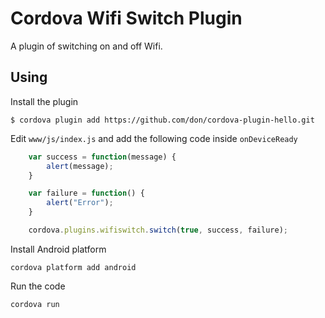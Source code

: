 # Cordova Wifi Switch Plugin

A plugin of switching on and off Wifi.

## Using
    
Install the plugin

    $ cordova plugin add https://github.com/don/cordova-plugin-hello.git
    

Edit `www/js/index.js` and add the following code inside `onDeviceReady`

```js
    var success = function(message) {
        alert(message);
    }

    var failure = function() {
        alert("Error");
    }

    cordova.plugins.wifiswitch.switch(true, success, failure);
```

Install Android platform

    cordova platform add android
    
Run the code

    cordova run